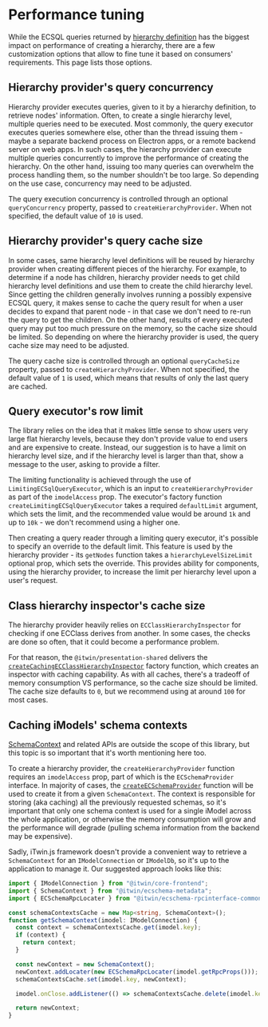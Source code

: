 # Performance tuning

While the ECSQL queries returned by [hierarchy definition](./HierarchyDefinitions.md) has the biggest impact on performance of creating a hierarchy, there are a few customization options that allow to fine tune it based on consumers' requirements. This page lists those options.

## Hierarchy provider's query concurrency

Hierarchy provider executes queries, given to it by a hierarchy definition, to retrieve nodes' information. Often, to create a single hierarchy level, multiple queries need to be executed. Most commonly, the query executor executes queries somewhere else, other than the thread issuing them - maybe a separate backend process on Electron apps, or a remote backend server on web apps. In such cases, the hierarchy provider can execute multiple queries concurrently to improve the performance of creating the hierarchy. On the other hand, issuing too many queries can overwhelm the process handling them, so the number shouldn't be too large. So depending on the use case, concurrency may need to be adjusted.

The query execution concurrency is controlled through an optional `queryConcurrency` property, passed to `createHierarchyProvider`. When not specified, the default value of `10` is used.

## Hierarchy provider's query cache size

In some cases, same hierarchy level definitions will be reused by hierarchy provider when creating different pieces of the hierarchy. For example, to determine if a node has children, hierarchy provider needs to get child hierarchy level definitions and use them to create the child hierarchy level. Since getting the children generally involves running a possibly expensive ECSQL query, it makes sense to cache the query result for when a user decides to expand that parent node - in that case we don't need to re-run the query to get the children. On the other hand, results of every executed query may put too much pressure on the memory, so the cache size should be limited. So depending on where the hierarchy provider is used, the query cache size may need to be adjusted.

The query cache size is controlled through an optional `queryCacheSize` property, passed to `createHierarchyProvider`. When not specified, the default value of `1` is used, which means that results of only the last query are cached.

## Query executor's row limit

The library relies on the idea that it makes little sense to show users very large flat hierarchy levels, because they don't provide value to end users and are expensive to create. Instead, our suggestion is to have a limit on hierarchy level size, and if the hierarchy level is larger than that, show a message to the user, asking to provide a filter.

The limiting functionality is achieved through the use of `LimitingECSqlQueryExecutor`, which is an input to `createHierarchyProvider` as part of the `imodelAccess` prop. The executor's factory function `createLimitingECSqlQueryExecutor` takes a required `defaultLimit` argument, which sets the limit, and the recommended value would be around `1k` and up to `10k` - we don't recommend using a higher one.

Then creating a query reader through a limiting query executor, it's possible to specify an override to the default limit. This feature is used by the hierarchy provider - its `getNodes` function takes a `hierarchyLevelSizeLimit` optional prop, which sets the override. This provides ability for components, using the hierarchy provider, to increase the limit per hierarchy level upon a user's request.

## Class hierarchy inspector's cache size

The hierarchy provider heavily relies on `ECClassHierarchyInspector` for checking if one ECClass derives from another. In some cases, the checks are done so often, that it could become a performance problem.

For that reason, the `@itwin/presentation-shared` delivers the [`createCachingECClassHierarchyInspector`](https://github.com/iTwin/presentation/blob/master/packages/shared/README.md#ecclasshierarchyinspector--createcachingecclasshierarchyinspector) factory function, which creates an inspector with caching capability. As with all caches, there's a tradeoff of memory consumption VS performance, so the cache size should be limited. The cache size defaults to `0`, but we recommend using at around `100` for most cases.

## Caching iModels' schema contexts

[SchemaContext](https://www.itwinjs.org/reference/ecschema-metadata/context/schemacontext/) and related APIs are outside the scope of this library, but this topic is so important that it's worth mentioning here too.

To create a hierarchy provider, the `createHierarchyProvider` function requires an `imodelAccess` prop, part of which is the `ECSchemaProvider` interface. In majority of cases, the [`createECSchemaProvider`](https://github.com/iTwin/presentation/blob/master/packages/core-interop/README.md#createECSchemaProvider) function will be used to create it from a given `SchemaContext`. The context is responsible for storing (aka caching) all the previously requested schemas, so it's important that only one schema context is used for a single iModel across the whole application, or otherwise the memory consumption will grow and the performance will degrade (pulling schema information from the backend may be expensive).

Sadly, iTwin.js framework doesn't provide a convenient way to retrieve a `SchemaContext` for an `IModelConnection` or `IModelDb`, so it's up to the application to manage it. Our suggested approach looks like this:

<!-- [[include: [Presentation.Hierarchies.PerformanceTuning.Imports, Presentation.Hierarchies.PerformanceTuning.CachingSchemaContexts], ts]] -->
<!-- BEGIN EXTRACTION -->

```ts
import { IModelConnection } from "@itwin/core-frontend";
import { SchemaContext } from "@itwin/ecschema-metadata";
import { ECSchemaRpcLocater } from "@itwin/ecschema-rpcinterface-common";

const schemaContextsCache = new Map<string, SchemaContext>();
function getSchemaContext(imodel: IModelConnection) {
  const context = schemaContextsCache.get(imodel.key);
  if (context) {
    return context;
  }

  const newContext = new SchemaContext();
  newContext.addLocater(new ECSchemaRpcLocater(imodel.getRpcProps()));
  schemaContextsCache.set(imodel.key, newContext);

  imodel.onClose.addListener(() => schemaContextsCache.delete(imodel.key));

  return newContext;
}
```

<!-- END EXTRACTION -->
